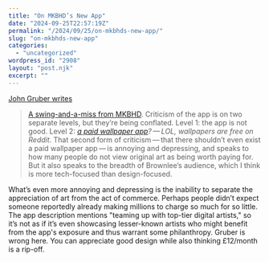 ```yaml
---
title: "On MKBHD’s New App"
date: "2024-09-25T22:57:19Z"
permalink: "/2024/09/25/on-mkbhds-new-app/"
slug: "on-mkbhds-new-app"
categories:
  - "uncategorized"
wordpress_id: "2908"
layout: "post.njk"
excerpt: ""
---
```


[John Gruber writes](https://daringfireball.net/2024/09/panels)

> [A swing-and-a-miss from MKBHD](https://www.theverge.com/2024/9/24/24253023/mkbhd-panels-wallpaper-app-response-criticism). Criticism of the app is on two separate levels, but they’re being conflated. Level 1: the app is not good. Level 2: _[a paid wallpaper app](https://x.com/_ali_taylor/status/1838655765730726172)? — LOL, wallpapers are free on Reddit_. That second form of criticism — that there shouldn’t even exist a paid wallpaper app — is annoying and depressing, and speaks to how many people do not view original art as being worth paying for. But it also speaks to the breadth of Brownlee’s audience, which I think is more tech-focused than design-focused.

What’s even more annoying and depressing is the inability to separate the appreciation of art from the act of commerce. Perhaps people didn’t expect someone reportedly already making millions to charge so much for so little. The app description mentions "teaming up with top-tier digital artists," so it’s not as if it’s even showcasing lesser-known artists who might benefit from the app's exposure and thus warrant some philanthropy. Gruber is wrong here. You can appreciate good design while also thinking £12/month is a rip-off.
